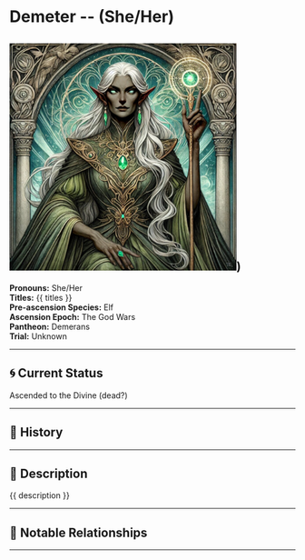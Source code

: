 # Demeter  --  (She/Her)

<!-- Optional  -->
<img src="Demeter.jpg" alt="Demeter" style="width:400px;"/>)
---

**Pronouns:** She/Her  
**Titles:** {{ titles }}  
**Pre-ascension Species:** Elf  
**Ascension Epoch:** The God Wars  
**Pantheon:** Demerans  
**Trial:** Unknown

---

## 🌀 Current Status
Ascended to the Divine (dead?)

---

## 📜 History


---

## 🧠 Description
{{ description }}

---

## 🧩 Notable Relationships

---
